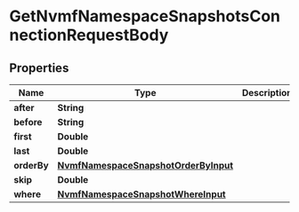 

# GetNvmfNamespaceSnapshotsConnectionRequestBody


## Properties

Name | Type | Description | Notes
------------ | ------------- | ------------- | -------------
**after** | **String** |  |  [optional]
**before** | **String** |  |  [optional]
**first** | **Double** |  |  [optional]
**last** | **Double** |  |  [optional]
**orderBy** | [**NvmfNamespaceSnapshotOrderByInput**](NvmfNamespaceSnapshotOrderByInput.md) |  |  [optional]
**skip** | **Double** |  |  [optional]
**where** | [**NvmfNamespaceSnapshotWhereInput**](NvmfNamespaceSnapshotWhereInput.md) |  |  [optional]



